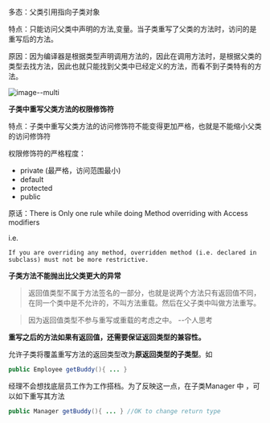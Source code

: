 多态：父类引用指向子类对象

特点：只能访问父类中声明的方法,变量。当子类重写了父类的方法时，访问的是重写后的方法。

原因：因为编译器是根据类型声明调用方法的，因此在调用方法时，是根据父类的类型去找方法，因此也就只能找到父类中已经定义的方法，而看不到子类特有的方法。

![image--multi](C:\Users\lzw\Pictures\多态解释.png)

**子类中重写父类方法的权限修饰符**

特点：子类中重写父类方法的访问修饰符不能变得更加严格，也就是不能缩小父类的访问修饰符

权限修饰符的严格程度：

- private      (最严格，访问范围最小)
- default
- protected
- public

原话：There is Only one rule while doing Method overriding with Access modifiers 

i.e.

```text
If you are overriding any method, overridden method (i.e. declared in subclass) must not be more restrictive.
```

**子类方法不能抛出比父类更大的异常**

> 返回值类型不属于方法签名的一部分，也就是说两个方法只有返回值不同，在同一个类中是不允许的，不叫方法重载。然后在父子类中叫做方法重写。

> 因为返回值类型不参与重写或重载的考虑之中。   --个人思考

**重写之后的方法如果有返回值，还需要保证返回类型的兼容性。**

允许子类将覆盖重写方法的返回类型改为**原返回类型的子类型**。如

```java
public Employee getBuddy(){ ... }
```

经理不会想找底层员工作为工作搭档。为了反映这一点，在子类Manager 中 ，可以如下重写其方法

```java
public Manager getBuddy(){ ... } //OK to change return type
```
